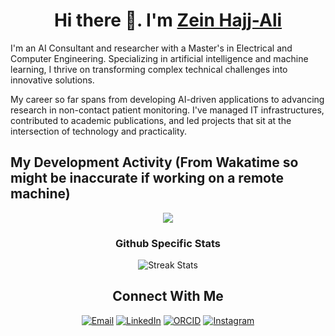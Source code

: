 <div>
    <h1 align="center">Hi there 👋. I'm <a href="https://zeinh.ca">Zein Hajj-Ali</a></h1>
</div> 
<p>
I'm an AI Consultant and researcher with a Master's in Electrical and Computer Engineering. Specializing in artificial intelligence and machine learning, I thrive on transforming complex technical challenges into innovative solutions.

My career so far spans from developing AI-driven applications to advancing research in non-contact patient monitoring. I've managed IT infrastructures, contributed to academic publications, and led projects that sit at the intersection of technology and practicality.
</p> 

<div>
    <h2>My Development Activity (From Wakatime so might be inaccurate if working on a remote machine)</h2>
    <div align="center">
        <img src="https://wakatime.com/share/@75629a78-30d5-445b-a392-6f90a5b81140/8966738f-387f-4d34-aa91-8bb834f372dc.png" />
<!--         <img src="https://wakatime.com/share/@75629a78-30d5-445b-a392-6f90a5b81140/461a48fb-d720-4d78-b549-817542a8e823.png" /> -->
    </div>
</div>

<div align="center">
    <h3>Github Specific Stats</h2>
    <img src="https://github-readme-streak-stats.herokuapp.com?user=zeinhajjali&theme=holi-theme" alt="Streak Stats"/>
</div>

<div align="center">
    <h2>Connect With Me</h2>
    <a href="mailto:zeinhajjali@outlook.com"><img src="https://img.shields.io/badge/Email-gray?style=for-the-badge&logo=microsoftoutlook&logoColor=0078D4&link=mailto:zeinhajjali@outlook.com" alt="Email" /></a>
    <a href="https://linkedin.com/in/zeinhajjali"><img src="https://img.shields.io/badge/LinkedIn-gray?style=for-the-badge&logo=LinkedIn&logoColor=0A66C2&link=https://linkedin.com/in/zeinhajjali" alt="LinkedIn" /></a>
    <a href="https://orcid.org/0000-0003-3919-1193"><img src="https://img.shields.io/badge/ORCID-gray?style=for-the-badge&logo=orcid&logoColor=A6CE39&link=https://orcid.org/0000-0003-3919-1193" alt="ORCID" /></a>
    <a href="https://instagram.com/zeinhajjali"><img src="https://img.shields.io/badge/Instagram-gray?style=for-the-badge&logo=instagram&logoColor=E4405F&link=https://instagram.com/zeinhajjali" alt="Instagram" /></a>
</div>

    
